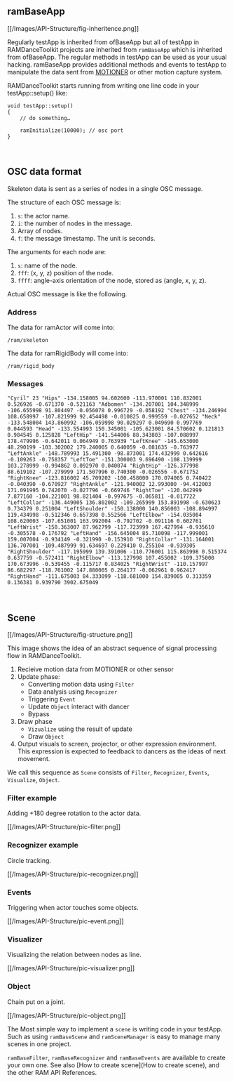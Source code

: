 ## ramBaseApp

[[/Images/API-Structure/fig-inheritence.png]]

Regularly testApp is inherited from ofBaseApp but all of testApp in RAMDanceToolkit projects are inherited from `ramBaseApp` which is inherited from ofBaseApp. The regular methods in testApp can be used as your usual hacking. ramBaseApp provides additional methods and events to testApp to manipulate the data sent from [MOTIONER](https://github.com/YCAMInterlab/Motioner) or other motion capture system. 

RAMDanceToolkit starts running from writing one line code in your testApp::setup() like:

	void testApp::setup()
	{
		// do something…
		
		ramInitialize(10000); // osc port
	}


<br>


## OSC data format
	

Skeleton data is sent as a series of nodes in a single OSC message.

The structure of each OSC message is:

1. `s`: the actor name.
2. `i`: the number of nodes in the message.
3. Array of nodes.
4. `f`: the message timestamp. The unit is seconds.

The arguments for each node are:

1. `s`: name of the node.
2. `fff`: (x, y, z) position of the node.
3. `ffff`: angle-axis orientation of the node, stored as (angle, x, y, z).

Actual OSC message is like the following.  

### Address

The data for ramActor will come into:

    /ram/skeleton  

The data for ramRigidBody will come into:

	/ram/rigid_body

### Messages

	"Cyril" 23 "Hips" -134.158005 94.602600 -113.970001 110.832001 0.526926 -0.671370 -0.521163 "Adbomen" -134.207001 104.348999 -106.655998 91.804497 -0.056078 0.996729 -0.058192 "Chest" -134.246994 108.658997 -107.821999 92.454498 -0.010825 0.999559 -0.027652 "Neck" -133.548004 143.860992 -106.059998 90.029297 0.049690 0.997769 0.044593 "Head" -133.554993 150.345001 -105.623001 84.570602 0.121813 0.984545 0.125828 "LeftHip" -141.544006 88.343803 -107.088997 178.479996 -0.642011 0.064949 0.763939 "LeftKnee" -145.653000 48.290199 -103.302002 179.240005 0.640059 -0.081635 -0.763977 "LeftAnkle" -148.789993 15.491300 -98.873001 174.432999 0.642616 -0.109263 -0.758357 "LeftToe" -151.300003 9.696490 -108.139999 103.278999 -0.994862 0.092970 0.040074 "RightHip" -126.377998 88.619102 -107.279999 171.507996 0.740300 -0.026556 -0.671752 "RightKnee" -123.816002 45.709202 -100.458000 170.074005 0.740422 -0.040390 -0.670927 "RightAnkle" -121.940002 12.993000 -94.412003 171.091995 0.742070 -0.027796 -0.669746 "RightToe" -120.042999 7.877160 -104.221001 98.821404 -0.997675 -0.065811 -0.017722 "LeftCollar" -136.449005 136.802002 -109.265999 153.891998 -0.630623 0.734379 0.251004 "LeftShoulder" -150.138000 140.856003 -108.894997 119.434998 -0.512346 0.657398 0.552566 "LeftElbow" -154.035004 108.620003 -107.651001 163.992004 -0.792702 -0.091116 0.602761 "LeftWrist" -158.363007 87.962799 -117.723999 167.427994 -0.935610 -0.305578 -0.176792 "LeftHand" -156.645004 85.710098 -117.999001 159.007004 -0.934149 -0.321990 -0.153910 "RightCollar" -131.164001 136.707001 -109.487999 91.634697 0.229410 0.255104 -0.939305 "RightShoulder" -117.195999 139.391006 -110.776001 115.863998 0.515374 0.637759 -0.572411 "RightElbow" -113.127998 107.455002 -109.375000 170.673996 -0.539455 -0.115717 0.834025 "RightWrist" -110.157997 86.682297 -118.761002 147.880005 0.264177 -0.062961 0.962417 "RightHand" -111.675003 84.333099 -118.681000 154.839005 0.313359 0.136381 0.939790 3902.675049

<br>


## Scene
 
 
[[/Images/API-Structure/fig-structure.png]]

This image shows the idea of an abstract sequence of signal processing flow in RAMDanceToolkit.  

1. Recieive motion data from MOTIONER or other sensor
2. Update phase:
	- Converting motion data using `Filter`
	- Data analysis using `Recognizer`
	- Triggering `Event` 
	- Update `Object` interact with dancer
	- Bypass 
3. Draw phase
 	- `Vizualize` using the result of update
 	- Draw `Object`
4. Output visuals to screen, projector, or other expression environment. This expression is expected to feedback to dancers as the ideas of next movement.


We call this sequence as `Scene` consists of `Filter`, `Recognizer`, `Events`, `Visualize`, `Object`.   


### Filter example

Adding +180 degree rotation to the actor data.

[[/Images/API-Structure/pic-filter.png]]


### Recognizer example

Circle tracking.

[[/Images/API-Structure/pic-recognizer.png]]


### Events

Triggering when actor touches some objects.

[[/Images/API-Structure/pic-event.png]]


### Visualizer

Visualizing the relation between nodes as line. 

[[/Images/API-Structure/pic-visualizer.png]]


### Object

Chain put on a joint.

[[/Images/API-Structure/pic-object.png]]


The Most simple way to implement a `scene` is writing code in your testApp. Such as using `ramBaseScene` and `ramSceneManager` is easy to manage many scenes in one project.

`ramBaseFilter`, `ramBaseRecognizer` and `ramBaseEvents` are available to create your own one. See also [How to create scene](How to create scene), and the other RAM API References.


